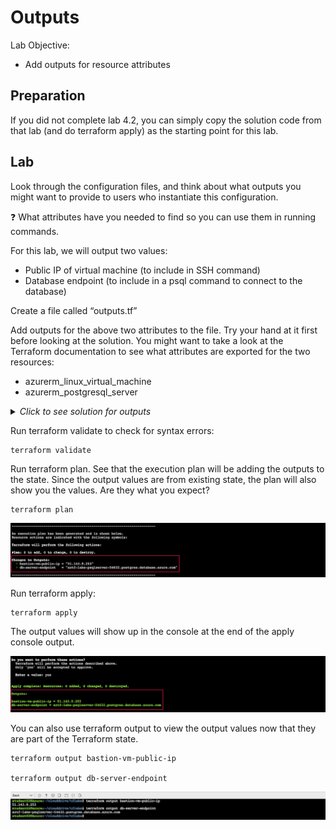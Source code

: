# Outputs

Lab Objective:
- Add outputs for resource attributes

## Preparation

If you did not complete lab 4.2, you can simply copy the solution code from that lab (and do terraform apply) as the starting point for this lab.

## Lab

Look through the configuration files, and think about what outputs you might want to provide to users who instantiate this configuration.

:question: What attributes have you needed to find so you can use them in running commands.

For this lab, we will output two values:
- Public IP of virtual machine (to include in SSH command)
- Database endpoint (to include in a psql command to connect to the database)

Create a file called “outputs.tf”

Add outputs for the above two attributes to the file.  Try your hand at it first before looking at the solution.  You might want to take a look at the Terraform documentation to see what attributes are exported for the two resources:
- azurerm_linux_virtual_machine
- azurerm_postgresql_server

<details>

 _<summary>Click to see solution for outputs</summary>_

```
output "bastion-vm-public-ip" {
  value = azurerm_linux_virtual_machine.lab-bastion.public_ip_address
}

output "db-server-endpoint" {
  value = azurerm_postgresql_server.lab.fqdn
}
```
</details>

Run terraform validate to check for syntax errors:
```
terraform validate
```

Run terraform plan. See that the execution plan will be adding the outputs to the state. Since the output values are from existing state, the plan will also show you the values.  Are they what you expect?
```
terraform plan
```

![Terraform Plan - Outputs](./images/tf-plan-outputs.png "Terraform Plan - Outputs")

Run terraform apply:

```
terraform apply
```

The output values will show up in the console at the end of the apply console output.

![Terraform Apply - Outputs](./images/tf-apply-outputs.png "Terraform Apply - Outputs")

You can also use terraform output to view the output values now that they are part of the Terraform state.

```
terraform output bastion-vm-public-ip

terraform output db-server-endpoint
```

![Terraform Output](./images/tf-output.png "Terraform Output")

